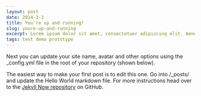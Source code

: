 ```yaml
---
layout: post
date: 2014-3-3
title: You're up and running!
slug: youre-up-and-running
excerpt: Lorem ipsum dolor sit amet, consectetuer adipiscing elit. Aenean commodo ligula eget dolor.
tags: test demo prototype
---
```


Next you can update your site name, avatar and other options using the _config.yml file in the root of your repository (shown below).

The easiest way to make your first post is to edit this one. Go into /_posts/ and update the Hello World markdown file. For more instructions head over to the [Jekyll Now repository](https://github.com/barryclark/jekyll-now) on GitHub.

